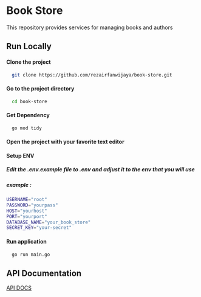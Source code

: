 # Book Store

This repository provides services for managing books and authors

## Run Locally


#### Clone the project

```bash
  git clone https://github.com/rezairfanwijaya/book-store.git
```

#### Go to the project directory

```bash
  cd book-store
```

#### Get Dependency
```bash
  go mod tidy
```

#### Open the project with your favorite text editor

#### Setup ENV
##### Edit the .env.example file to .env and adjust it to the env that you will use
##### example :
```bash
USERNAME="root"
PASSWORD="yourpass"
HOST="yourhost"
PORT="yourport"
DATABASE_NAME="your_book_store"
SECRET_KEY="your-secret"
```

#### Run application
```bash
  go run main.go
```

## API Documentation
[API DOCS](https://documenter.getpostman.com/view/11940636/2s93sabtqE)

